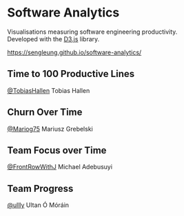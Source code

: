 # Software Analytics

Visualisations measuring software engineering productivity.  
Developed with the [D3.js](https://d3js.org/) library.

<https://sengleung.github.io/software-analytics/>

## Time to 100 Productive Lines

[@TobiasHallen](https://github.com/TobiasHallen) Tobias Hallen

## Churn Over Time

[@Mariog75](https://github.com/Mariog75) Mariusz Grebelski

## Team Focus over Time

[@FrontRowWithJ](https://github.com/FrontRowWithJ) Michael Adebusuyi

## Team Progress

[@ullly](https://github.com/ullly) Ultan Ó Móráin
